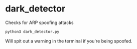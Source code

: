 # dark_detector
Checks for ARP spoofing attacks

    python3 dark_detector.py

Will spit out a warning in the terminal if you're being spoofed. 


